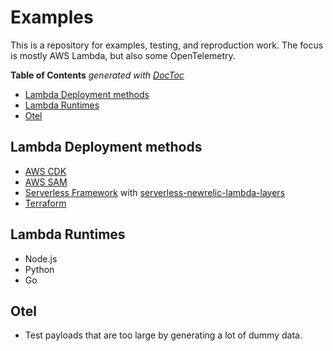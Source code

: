 # Examples

This is a repository for examples, testing, and reproduction work. The focus is mostly AWS Lambda, but also some OpenTelemetry.

<!-- START doctoc generated TOC please keep comment here to allow auto update -->
<!-- DON'T EDIT THIS SECTION, INSTEAD RE-RUN doctoc TO UPDATE -->
**Table of Contents**  *generated with [DocToc](https://github.com/thlorenz/doctoc)*

- [Lambda Deployment methods](#lambda-deployment-methods)
- [Lambda Runtimes](#lambda-runtimes)
- [Otel](#otel)

<!-- END doctoc generated TOC please keep comment here to allow auto update -->

## Lambda Deployment methods

- [AWS CDK](https://aws.amazon.com/cdk/)
- [AWS SAM](https://aws.amazon.com/serverless/sam/)
- [Serverless Framework](https://www.serverless.com/framework) with [serverless-newrelic-lambda-layers](https://github.com/newrelic/serverless-newrelic-lambda-layers)
- [Terraform](https://www.terraform.io/)

## Lambda Runtimes

- Node.js
- Python
- Go

## Otel

- Test payloads that are too large by generating a lot of dummy data.
